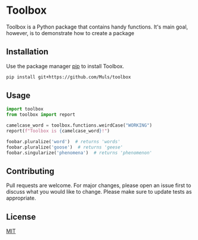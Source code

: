 # Toolbox

Toolbox is a Python package that contains handy functions. 
It's main goal, however, is to demonstrate how to create a package

## Installation
Use the package manager [pip](https://pip.pypa.io/en/stable/) to install Toolbox.

```bash
pip install git+https://github.com/Muls/toolbox
```

## Usage

```python
import toolbox
from toolbox import report

camelcase_word = toolbox.functions.weirdCase("WORKING")
report(f"Toolbox is {camelcase_word}!")

foobar.pluralize('word')  # returns 'words'
foobar.pluralize('goose')  # returns 'geese'
foobar.singularize('phenomena')  # returns 'phenomenon'
```

## Contributing
Pull requests are welcome. For major changes, please open an issue first to discuss what you would like to change.
Please make sure to update tests as appropriate.

## License
[MIT](https://choosealicense.com/licenses/mit/)
